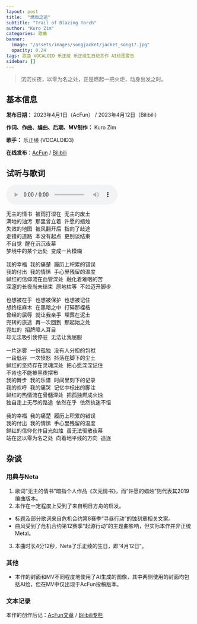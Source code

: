 ```yaml
---
layout: post
title:  "燃炬之途"
subtitle: "Trail of Blazing Torch"
author: "Kuro Zim"
categories: 歌曲
banner: 
  image: "/assets/images/songjacket/jacket_song17.jpg"
  opacity: 0.24
tags: 歌曲 VOCALOID 乐正绫 乐正绫生日纪念作 AI绘图警告
sidebar: []
---
```


> 沉沉长夜，以零为名之处，正是燃起一把火炬，动身出发之时。

## 基本信息

**发布日期：** 2023年4月1日（AcFun） / 2023年4月12日（Bilibili）

**作词、作曲、编曲、后期、MV制作：** Kuro Zim

**歌手：** 乐正绫 (VOCALOID3) 

**在线发布：**[AcFun](https://www.acfun.cn/v/ac41019965) / [Bilibili](https://www.bilibili.com/video/BV1fX4y1r7NB)

## 试听与歌词

<audio controls><source src="/assets/audio/song17.mp3" type="audio/mp3"></audio>

<pre>
无主的情书 被雨打湿在 无主的废土
满地的油污 那里曾立着 许愿的蜡烛
失效的地图 被风翻开后 指向了歧途
走错的道路 本没有起点 更别谈结束
不自觉 醒在沉沉夜幕
梦境中的某个远处 变成一片模糊

我的幸福 我的痛楚 履历上积累的错误
我的付出 我的情愫 手心里残留的温度
鲜红的信仰流在血管深处 融化着难咽的苦
深邃的长夜尚未结束 原地枯等 不如迈开脚步

也想被在乎 也想被保护 也想被记住
想终结麻木 在黑暗之中 打碎那桎梏
曾经的屈辱 就让我亲手 埋葬在泥土
兜转的旅途 再一次回到 那起始之处
霓虹的 招牌障人耳目
却无法吸引我停驻 无法让我屈服

一片迷雾 一份孤独 没有人分担的包袱
一段低谷 一次愤怒 抖落在脚下的尘土
鲜红的坚持存在灵魂深处 把心愿深深记住
不肯也不能被黑夜摆布
我的舞步 我的乐谱 时间里刻下的记录
我的欢呼 我的痛哭 记忆中标出的脚注
鲜红的热情流在骨髓深处 把孤独燃成火烛
独自走上无尽的路途 依然在乎 依然执迷不悟

我的幸福 我的痛楚 履历上积累的错误
我的付出 我的情愫 手心里残留的温度
鲜红的信仰化作目光如烛 虽无法驱散夜幕
站在这以零为名之处 向着地平线的方向 追逐
</pre>

## 杂谈

### 用典与Neta

1. 歌词“无主的情书”暗指个人作品《次元情书》，而“许愿的蜡烛”则代表其2019编曲版本。
2. 本作在一定程度上受到了来自明日方舟的启发。
* 标题及部分歌词来自危机合约第8赛季“寻昼行动”的蚀刻章相关文案。
* 曲风受到了危机合约第12赛季“起源行动”的主题曲影响，但实际本作并非正统Metal。
3. 本曲时长4分12秒，Neta了乐正绫的生日，即“4月12日”。

### 其他

* 本作的封面和MV不同程度地使用了AI生成的图像，其中两侧使用的封面均包括AI绘，但在MV中仅出现于AcFun投稿版本。

### 文本记录

本作的创作后记：[AcFun文章](https://www.acfun.cn/a/ac41036766) / [Bilibili专栏](https://www.bilibili.com/read/cv22885588/)